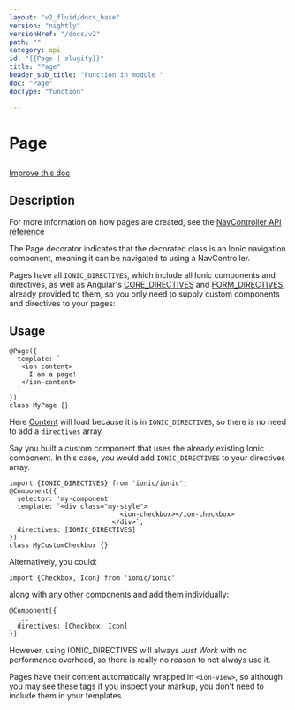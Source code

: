 ```yaml
---
layout: "v2_fluid/docs_base"
version: "nightly"
versionHref: "/docs/v2"
path: ""
category: api
id: "{{Page | slugify}}"
title: "Page"
header_sub_title: "Function in module "
doc: "Page"
docType: "function"

---
```










<h1 class="api-title">


Page






</h1>

<a class="improve-v2-docs" href='http://github.com/driftyco/ionic2/edit/master/ionic/decorators/page.ts#L3'>
Improve this doc
</a> 






<!-- description -->
<h2>Description</h2>

<p>For more information on how pages are created, see the <a href="../../components/nav/NavController/#creating_pages">NavController API reference</a></p>
<p>The Page decorator indicates that the decorated class is an Ionic
navigation component, meaning it can be navigated to using a NavController.</p>
<p>Pages have all <code>IONIC_DIRECTIVES</code>, which include all Ionic components and directives,
as well as Angular&#39;s <a href="https://angular.io/docs/js/latest/api/core/CORE_DIRECTIVES-const.html">CORE_DIRECTIVES</a>
and <a href="https://angular.io/docs/js/latest/api/core/FORM_DIRECTIVES-const.html">FORM_DIRECTIVES</a>,
already provided to them, so you only need to supply custom components and directives to your pages:</p>

<!-- @usage tag -->

<h2>Usage</h2>

<pre><code class="lang-ts">@Page({
  template: `
   &lt;ion-content&gt;
     I am a page!
   &lt;/ion-content&gt;
  `
})
class MyPage {}
</code></pre>
<p>Here <a href="../../../components/content/Content/">Content</a> will load because
it is in <code>IONIC_DIRECTIVES</code>, so there is no need to add a <code>directives</code> array.</p>
<p>Say you built a custom component that uses the already existing Ionic component.
In this case, you would add <code>IONIC_DIRECTIVES</code> to your directives array.</p>
<pre><code class="lang-ts">import {IONIC_DIRECTIVES} from &#39;ionic/ionic&#39;;
@Component({
  selector: &#39;my-component&#39;
  template: `&lt;div class=&quot;my-style&quot;&gt;
                            &lt;ion-checkbox&gt;&lt;/ion-checkbox&gt;
                          &lt;/div&gt;`,
  directives: [IONIC_DIRECTIVES]
})
class MyCustomCheckbox {}
</code></pre>
<p>Alternatively, you could:</p>
<pre><code class="lang-ts">import {Checkbox, Icon} from &#39;ionic/ionic&#39;
</code></pre>
<p>along with any other components and add them individually:</p>
<pre><code>@Component({
  ...
  directives: [Checkbox, Icon]
})
</code></pre>
<p>However, using IONIC_DIRECTIVES will always <em>Just Work</em> with no
performance overhead, so there is really no reason to not always use it.</p>
<p>Pages have their content automatically wrapped in <code>&lt;ion-view&gt;</code>, so although
you may see these tags if you inspect your markup, you don&#39;t need to include
them in your templates.</p>




<!-- @property tags -->


<!-- methods on the class --><!-- related link --><!-- end content block -->


<!-- end body block -->

